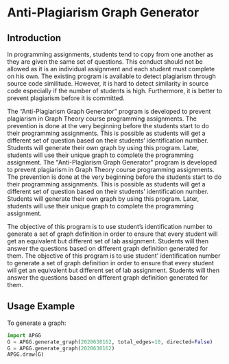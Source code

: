 # Anti-Plagiarism Graph Generator

## Introduction
In programming assignments, students tend to copy from one another as they are given the same set of questions. This conduct should not be allowed as it is an individual assignment and each student must complete on his own. The existing program is available to detect plagiarism through source code similitude. However, it is hard to detect similarity in source code especially if the number of students is high. Furthermore, it is better to prevent plagiarism before it is committed. 

The “Anti-Plagiarism Graph Generator” program is developed to prevent plagiarism in Graph Theory course programming assignments. The prevention is done at the very beginning before the students start to do their programming assignments. This is possible as students will get a different set of question based on their students’ identification number. Students will generate their own graph by using this program. Later, students will use their unique graph to complete the programming assignment. 
The "Anti-Plagiarism Graph Generator" program is developed to prevent plagiarism in Graph Theory course programming assignments. The prevention is done at the very beginning before the students start to do their programming assignments. This is possible as students will get a different set of question based on their students' identification number. Students will generate their own graph by using this program. Later, students will use their unique graph to complete the programming assignment. 

The objective of this program is to use student’s identification number to generate a set of graph definition in order to ensure that every student will get an equivalent but different set of lab assignment. Students will then answer the questions based on different graph definition generated for them.
The objective of this program is to use student' identification number to generate a set of graph definition in order to ensure that every student will get an equivalent but different set of lab assignment. Students will then answer the questions based on different graph definition generated for them.

## Usage Example
To generate a graph:
```python
import APGG
G = APGG.generate_graph(2020638162, total_edges=10, directed=False)
G = APGG.generate_graph(2020638162)
APGG.draw(G)
```


